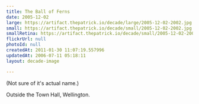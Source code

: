 ```yaml
---
title: The Ball of Ferns
date: 2005-12-02
large: https://artifact.thepatrick.io/decade/large/2005-12-02-2002.jpg
small: https://artifact.thepatrick.io/decade/small/2005-12-02-2002.jpg
smallRetina: https://artifact.thepatrick.io/decade/small/2005-12-02-2002@2x.jpg
flickrUrl: null
photoId: null
createdAt: 2011-01-30 11:07:19.557996
updatedAt: 2006-07-11 05:18:11
layout: decade-image

---
```

(Not sure of it's actual name.)

Outside the Town Hall, Wellington.
